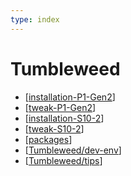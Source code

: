 ```yaml
---
type: index
---
```


# Tumbleweed

- [[installation-P1-Gen2]]
- [[tweak-P1-Gen2]]
- [[installation-S10-2]]
- [[tweak-S10-2]]
- [[packages]]
- [[Tumbleweed/dev-env]]
- [[Tumbleweed/tips]]

[//begin]: # "Autogenerated link references for markdown compatibility"
[installation-P1-Gen2]: installation-P1-Gen2.md "Install openSUSE Tumbleweed (20230128) on ThinkPad P1 Gen2"
[tweak-P1-Gen2]: tweak-P1-Gen2.md "Tweak openSUSE Tumbleweed on ThinkPad P1 Gen2"
[installation-S10-2]: installation-S10-2.md "Install openSUSE Tumbleweed (20230715) on ideapad S10-2"
[tweak-S10-2]: tweak-S10-2.md "Tweak openSUSE Tumbleweed on ideapad S10-2"
[packages]: packages.md "Package Management"
[Tumbleweed/dev-env]: dev-env.md "OpenSUSE Tumbleweed Development Environment"
[Tumbleweed/tips]: tips.md "openSUSE Usage Tips"
[//end]: # "Autogenerated link references"
